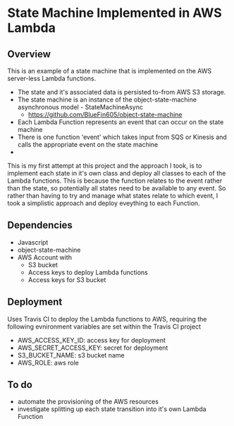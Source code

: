 # State Machine Implemented in AWS Lambda

## Overview
This is an example of a state machine that is implemented on the AWS server-less Lambda functions.  
- The state and it's associated data is persisted to-from AWS S3 storage.
- The state machine is an instance of the object-state-machine asynchronous model - StateMachineAsync 
    - https://github.com/BlueFin605/object-state-machine
- Each Lambda Function represents an event that can occur on the state machine
- There is one function 'event' which takes input from SQS or Kinesis and calls the appropriate event on the state machine
-
This is my first attempt at this project and the approach I took, is to implement each state in it's own class and deploy all classes to each of the Lambda functions.  This is because the function relates to the event rather than the state, so potentially all states need to be available to any event.  So rather than having to try and manage what states relate to which event, I took a simplistic approach and deploy eveything to each Function.

## Dependencies
- Javascript
- object-state-machine
- AWS Account with
    - S3 bucket
    - Access keys to deploy Lambda functions
    - Access keys for S3 bucket

## Deployment
Uses Travis CI to deploy the Lambda functions to AWS, requiring the following evnironment variables are set within the Travis CI project
- AWS_ACCESS_KEY_ID: access key for deployment
- AWS_SECRET_ACCESS_KEY: secret for deployment
- S3_BUCKET_NAME: s3 bucket name
- AWS_ROLE: aws role

## To do
- automate the provisioning of the AWS resources
- investigate splitting up each state transition into it's own Lambda Function
